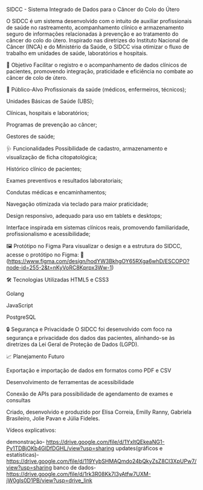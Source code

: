 SIDCC - Sistema Integrado de Dados para o Câncer do Colo do Útero

O SIDCC é um sistema desenvolvido com o intuito de auxiliar profissionais de saúde no rastreamento, acompanhamento clínico e armazenamento seguro de informações relacionadas à prevenção e ao tratamento do câncer do colo do útero. Inspirado nas diretrizes do Instituto Nacional de Câncer (INCA) e do Ministério da Saúde, o SIDCC visa otimizar o fluxo de trabalho em unidades de saúde, laboratórios e hospitais.


🎯 Objetivo
Facilitar o registro e o acompanhamento de dados clínicos de pacientes, promovendo integração, praticidade e eficiência no combate ao câncer de colo de útero.


👥 Público-Alvo
Profissionais da saúde (médicos, enfermeiros, técnicos);

Unidades Básicas de Saúde (UBS);

Clínicas, hospitais e laboratórios;

Programas de prevenção ao câncer;

Gestores de saúde;


🩺 Funcionalidades
Possibilidade de cadastro, armazenamento e visualização de ficha citopatológica;

Histórico clínico de pacientes;

Exames preventivos e resultados laboratoriais;

Condutas médicas e encaminhamentos;

Navegação otimizada via teclado para maior praticidade;

Design responsivo, adequado para uso em tablets e desktops;

Interface inspirada em sistemas clínicos reais, promovendo familiaridade, profissionalismo e acessibilidade;



🖼️ Protótipo no Figma
Para visualizar o design e a estrutura do SIDCC, acesse o protótipo no Figma:
🔗 (https://www.figma.com/design/hodYW3BkhgOY65RXga6whD/ESCOPO?node-id=255-2&t=nKyVoRC8Kprpx3Ww-1)


🛠️ Tecnologias Utilizadas
HTML5 e CSS3

Golang

JavaScript 

PostgreSQL



🔒 Segurança e Privacidade
O SIDCC foi desenvolvido com foco na segurança e privacidade dos dados das pacientes, alinhando-se às diretrizes da Lei Geral de Proteção de Dados (LGPD).


📈 Planejamento Futuro

Exportação e importação de dados em formatos como PDF e CSV

Desenvolvimento de ferramentas de acessibilidade

Conexão de APIs para possibilidade de agendamento de exames e consultas



Criado, desenvolvido e produzido por Elisa Correia, Emilly Ranny, Gabriela Brasileiro, Jolie Pavan e Júlia Fideles.

Vídeos explicativos: 

demonstração- https://drive.google.com/file/d/1YxltQEkeaNG1-Py1TDBjOKb4GlDfDGHL/view?usp=sharing
updates(gráficos e estatísticas)- https://drive.google.com/file/d/119YybSHMAQmdo24bQkyZsZ8CI3XpUPw7/view?usp=sharing
banco de dados- https://drive.google.com/file/d/1rk3R08Kk7I3yAtfw7UXM-jW0gIs0D1PB/view?usp=drive_link


